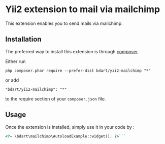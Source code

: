 Yii2 extension to mail via mailchimp
====================================
This extension enables you to send mails via mailchimp.

Installation
------------

The preferred way to install this extension is through [composer](http://getcomposer.org/download/).

Either run

```
php composer.phar require --prefer-dist bdart/yii2-mailchimp "*"
```

or add

```
"bdart/yii2-mailchimp": "*"
```

to the require section of your `composer.json` file.


Usage
-----

Once the extension is installed, simply use it in your code by  :

```php
<?= \bdart\mailchimp\AutoloadExample::widget(); ?>```